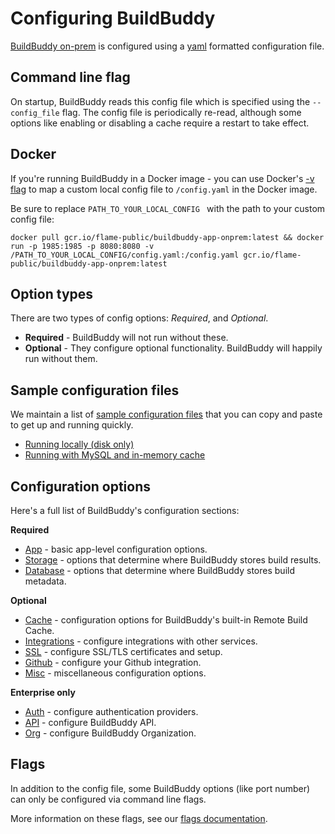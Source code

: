 <!--
{
  "name": "Overview",
  "category": "5eed3e2ace045b343fc0a328",
  "priority": 1000
}
-->
# Configuring BuildBuddy
[BuildBuddy on-prem](on-prem.md) is configured using a [yaml](https://en.wikipedia.org/wiki/YAML) formatted configuration file. 

## Command line flag
On startup, BuildBuddy reads this config file which is specified using the ```--config_file``` flag. The config file is periodically re-read, although some options like enabling or disabling a cache require a restart to take effect.

## Docker
If you're running BuildBuddy in a Docker image - you can use Docker's [-v flag](https://docs.docker.com/storage/volumes/) to map a custom local config file to ```/config.yaml``` in the Docker image. 

Be sure to replace `PATH_TO_YOUR_LOCAL_CONFIG ` with the path to your custom config file:
```
docker pull gcr.io/flame-public/buildbuddy-app-onprem:latest && docker run -p 1985:1985 -p 8080:8080 -v /PATH_TO_YOUR_LOCAL_CONFIG/config.yaml:/config.yaml gcr.io/flame-public/buildbuddy-app-onprem:latest
```

## Option types

There are two types of config options: *Required*, and *Optional*.

* **Required** - BuildBuddy will not run without these.
* **Optional** - They configure optional functionality. BuildBuddy will happily run without them.


## Sample configuration files

We maintain a list of [sample configuration files](config-samples.md) that you can copy and paste to get up and running quickly.

- [Running locally (disk only)](config-samples.md#running-locally-disk-only)
- [Running with MySQL and in-memory cache](config-samples.md#running-with-mysql-and-in-memory-cache)

## Configuration options

Here's a full list of BuildBuddy's configuration sections:

**Required**

- [App](config-app.md) - basic app-level configuration options.
- [Storage](config-storage.md) - options that determine where BuildBuddy stores build results.
- [Database](config-database.md) - options that determine where BuildBuddy stores build metadata.


**Optional**

- [Cache](config-cache.md) - configuration options for BuildBuddy's built-in Remote Build Cache.
- [Integrations](config-integrations.md) - configure integrations with other services.
- [SSL](config-ssl.md) - configure SSL/TLS certificates and setup.
- [Github](config-github.md) - configure your Github integration.
- [Misc](config-misc.md) - miscellaneous configuration options.

**Enterprise only**

- [Auth](config-auth.md) - configure authentication providers.
- [API](config-api.md) - configure BuildBuddy API.
- [Org](config-org.md) - configure BuildBuddy Organization.

## Flags

In addition to the config file, some BuildBuddy options (like port number) can only be configured via command line flags.

More information on these flags, see our [flags documentation](config-flags.md).
